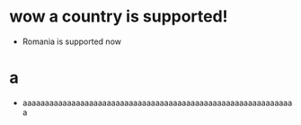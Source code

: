 # wow a country is supported!
- Romania is supported now
# a
- aaaaaaaaaaaaaaaaaaaaaaaaaaaaaaaaaaaaaaaaaaaaaaaaaaaaaaaaaaaaaa